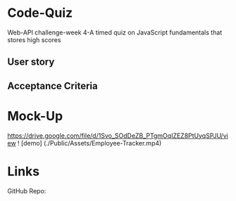 # Code-Quiz
Web-API challenge-week 4-A timed quiz on JavaScript fundamentals that stores high scores

## User story

## Acceptance Criteria 

# Mock-Up 
https://drive.google.com/file/d/1Svo_SOdDeZB_PTgmOqIZEZ8PtUyqSPJU/view
! [demo] (./Public/Assets/Employee-Tracker.mp4)

# Links 
GitHub Repo: 
